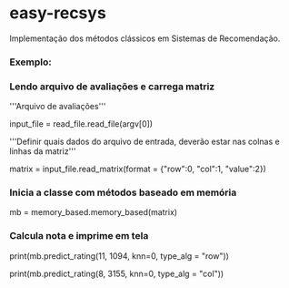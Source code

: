 # easy-recsys

Implementação dos métodos clássicos em Sistemas de Recomendação.

### Exemplo:

### Lendo arquivo de avaliações e carrega matriz
'''Arquivo de avaliações'''

input_file = read_file.read_file(argv[0])

'''Definir quais dados do arquivo de entrada, deverão estar nas colnas e linhas da matriz'''

matrix = input_file.read_matrix(format = {"row":0, "col":1, "value":2})

### Inicia a classe com métodos baseado em memória
mb = memory_based.memory_based(matrix)

### Calcula nota e imprime em tela
print(mb.predict_rating(11, 1094, knn=0, type_alg = "row"))

print(mb.predict_rating(8, 3155, knn=0, type_alg = "col"))
